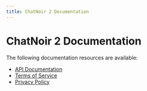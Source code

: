 ```yaml
---
title: ChatNoir 2 Documentation
---
```


# ChatNoir 2 Documentation

The following documentation resources are available:

- [API Documentation](/doc/api)
- [Terms of Service](/doc/terms)
- [Privacy Policy](/doc/privacy)
